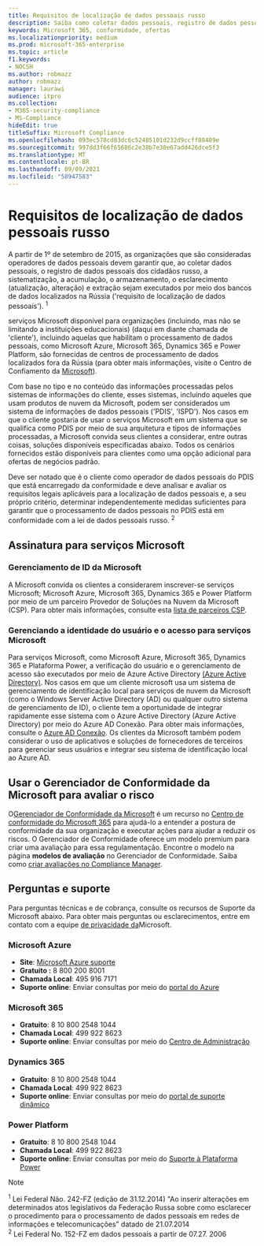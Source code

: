 ```yaml
---
title: Requisitos de localização de dados pessoais russo
description: Saiba como coletar dados pessoais, registro de dados pessoais dos cidadãos russo, sistematização, acumulação, armazenamento, esclarecimento e extração são executados em serviços Microsoft e bancos de dados localizados na Rússia.
keywords: Microsoft 365, conformidade, ofertas
ms.localizationpriority: medium
ms.prod: microsoft-365-enterprise
ms.topic: article
f1.keywords:
- NOCSH
ms.author: robmazz
author: robmazz
manager: laurawi
audience: itpro
ms.collection:
- M365-security-compliance
- MS-Compliance
hideEdit: true
titleSuffix: Microsoft Compliance
ms.openlocfilehash: 093ec578cd83dc6c52485101d232d9ccff88489e
ms.sourcegitcommit: 997dd3f66f65686c2e38b7e30e67add426dce5f3
ms.translationtype: MT
ms.contentlocale: pt-BR
ms.lasthandoff: 09/09/2021
ms.locfileid: "58947583"
---
```

# <a name="russian-personal-data-localization-requirements"></a>Requisitos de localização de dados pessoais russo

A partir de 1º de setembro de 2015, as organizações que são consideradas operadores de dados pessoais devem garantir que, ao coletar dados pessoais, o registro de dados pessoais dos cidadãos russo, a sistematização, a acumulação, o armazenamento, o esclarecimento (atualização, alteração) e extração sejam executados por meio dos bancos de dados localizados na Rússia ('requisito de localização de dados pessoais'). <sup>1</sup>

serviços Microsoft disponível para organizações (incluindo, mas não se limitando a instituições educacionais) (daqui em diante chamada de 'cliente'), incluindo aquelas que habilitam o processamento de dados pessoais, como Microsoft Azure, Microsoft 365, Dynamics 365 e Power Platform, são fornecidas de centros de processamento de dados localizados fora da Rússia (para obter mais informações, visite o Centro de Confiamento da [Microsoft](https://www.microsoft.com/trust-center)).

Com base no tipo e no conteúdo das informações processadas pelos sistemas de informações do cliente, esses sistemas, incluindo aqueles que usam produtos de nuvem da Microsoft, podem ser considerados um sistema de informações de dados pessoais ('PDIS', 'ISPD'). Nos casos em que o cliente gostaria de usar o serviços Microsoft em um sistema que se qualifica como PDIS por meio de sua arquitetura e tipos de informações processadas, a Microsoft convida seus clientes a considerar, entre outras coisas, soluções disponíveis especificadas abaixo. Todos os cenários fornecidos estão disponíveis para clientes como uma opção adicional para ofertas de negócios padrão.

Deve ser notado que é o cliente como operador de dados pessoais do PDIS que está encarregado da conformidade e deve analisar e avaliar os requisitos legais aplicáveis para a localização de dados pessoais e, a seu próprio critério, determinar independentemente medidas suficientes para garantir que o processamento de dados pessoais no PDIS está em conformidade com a lei de dados pessoais russo. <sup>2</sup>

## <a name="subscribing-to-microsoft-services"></a>Assinatura para serviços Microsoft

### <a name="microsoft-id-management"></a>Gerenciamento de ID da Microsoft

A Microsoft convida os clientes a considerarem inscrever-se serviços Microsoft; Microsoft Azure, Microsoft 365, Dynamics 365 e Power Platform por meio de um parceiro Provedor de Soluções na Nuvem da Microsoft (CSP). Para obter mais informações, consulte esta [lista de parceiros CSP](https://pinpoint.microsoft.com/search?type=services&campaign=691).

### <a name="managing-user-identity-and-access-for-microsoft-services"></a>Gerenciando a identidade do usuário e o acesso para serviços Microsoft

Para serviços Microsoft, como Microsoft Azure, Microsoft 365, Dynamics 365 e Plataforma Power, a verificação do usuário e o gerenciamento de acesso são executados por meio de Azure Active Directory [(Azure Active Directory)](https://azure.microsoft.com/services/active-directory/). Nos casos em que um cliente microsoft usa um sistema de gerenciamento de identificação local para serviços de nuvem da Microsoft (como o Windows Server Active Directory (AD) ou qualquer outro sistema de gerenciamento de ID), o cliente tem a oportunidade de integrar rapidamente esse sistema com o Azure Active Directory (Azure Active Directory) por meio do Azure AD Conexão. Para obter mais informações, consulte o [Azure AD Conexão](/azure/active-directory/cloud-provisioning/). Os clientes da Microsoft também podem considerar o uso de aplicativos e soluções de fornecedores de terceiros para gerenciar seus usuários e integrar seu sistema de identificação local ao Azure AD.

## <a name="use-microsoft-compliance-manager-to-assess-your-risk"></a>Usar o Gerenciador de Conformidade da Microsoft para avaliar o risco

O[Gerenciador de Conformidade da Microsoft](/microsoft-365/compliance/compliance-manager) é um recurso no [Centro de conformidade do Microsoft 365](/microsoft-365/compliance/microsoft-365-compliance-center) para ajudá-lo a entender a postura de conformidade da sua organização e executar ações para ajudar a reduzir os riscos. O Gerenciador de Conformidade oferece um modelo premium para criar uma avaliação para essa regulamentação. Encontre o modelo na página **modelos de avaliação** no Gerenciador de Conformidade. Saiba como [criar avaliações no Compliance Manager](/microsoft-365/compliance/compliance-manager-assessments).

## <a name="questions-and-support"></a>Perguntas e suporte

Para perguntas técnicas e de cobrança, consulte os recursos de Suporte da Microsoft abaixo. Para obter mais perguntas ou esclarecimentos, entre em contato com a equipe [de privacidade da](https://support.microsoft.com/gp/privacy-page)Microsoft.

### <a name="microsoft-azure"></a>Microsoft Azure

- **Site**: [Microsoft Azure suporte](https://aka.ms/GetAzureSupport)
- **Gratuito :** 8 800 200 8001
- **Chamada Local**: 495 916 7171
- **Suporte online**: Enviar consultas por meio do [portal do Azure](https://portal.azure.com)

### <a name="microsoft-365"></a>Microsoft 365

- **Gratuito**: 8 10 800 2548 1044
- **Chamada Local**: 499 922 8623
- **Suporte online**: Enviar consultas por meio do [Centro de Administração](https://portal.office.com/)

### <a name="dynamics-365"></a>Dynamics 365

- **Gratuito**: 8 10 800 2548 1044
- **Chamada Local**: 499 922 8623
- **Suporte online**: Enviar consultas por meio do [portal de suporte dinâmico](https://dynamics.microsoft.com/support/)

### <a name="power-platform"></a>Power Platform

- **Gratuito**: 8 10 800 2548 1044
- **Chamada Local**: 499 922 8623
- **Suporte online**: Enviar consultas por meio do [Suporte à Plataforma Power](/power-platform/admin/get-help-support)

> [!NOTE]
> <sup>1</sup> Lei Federal Não. 242-FZ (edição de 31.12.2014) "Ao inserir alterações em determinados atos legislativos da Federação Russa sobre como esclarecer o procedimento para o processamento de dados pessoais em redes de informações e telecomunicações" datado de 21.07.2014 <br>
> <sup>2</sup> Lei Federal No. 152-FZ em dados pessoais a partir de 07.27. 2006<br>
